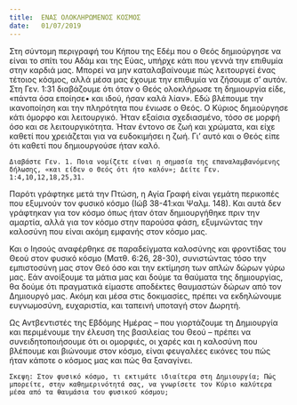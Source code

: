 ```yaml
---
title:  ΕΝΑΣ ΟΛΟΚΛΗΡΩΜΕΝΟΣ ΚΟΣΜΟΣ
date:   01/07/2019
---
```


Στη σύντομη περιγραφή του Κήπου της Εδέμ που ο Θεός δημιούργησε να είναι το σπίτι του Αδάμ και της Εύας, υπήρχε κάτι που γεννά την επιθυμία στην καρδιά μας. Μπορεί να μην καταλαβαίνουμε πώς λειτουργεί ένας τέτοιος κόσμος, αλλά μέσα μας έχουμε την επιθυμία να ζήσουμε σ’ αυτόν. Στη Γεν. 1:31 διαβάζουμε ότι όταν ο Θεός ολοκλήρωσε τη δημιουργία είδε, «πάντα όσα εποίησε• και ιδού, ήσαν καλά λίαν». Εδώ βλέπουμε την ικανοποίηση και την πληρότητα που ένιωσε ο Θεός. Ο Κύριος δημιούργησε κάτι όμορφο και λειτουργικό. Ήταν εξαίσια σχεδιασμένο, τόσο σε μορφή όσο και σε λειτουργικότητα. Ήταν έντονο σε ζωή και χρώματα, και είχε καθετί που χρειάζεται για να ευδοκιμήσει η ζωή. Γι’ αυτό και ο Θεός είπε ότι καθετί που δημιουργούσε ήταν καλό.

`Διαβάστε Γεν. 1. Ποια νομίζετε είναι η σημασία της επαναλαμβανόμενης δήλωσης, «και είδεν ο Θεός ότι ήτο καλόν»; Δείτε Γεν. 1:4,10,12,18,25,31.`

Παρότι γράφτηκε μετά την Πτώση, η Αγία Γραφή είναι γεμάτη περικοπές που εξυμνούν τον φυσικό κόσμο (Ιώβ 38-41:και Ψαλμ. 148). Και αυτά δεν γράφτηκαν για τον κόσμο όπως ήταν όταν δημιουργήθηκε πριν την αμαρτία, αλλά για τον κόσμο στην παρούσα φάση, εξυμνώντας την καλοσύνη που είναι ακόμη εμφανής στον κόσμο μας. 

Και ο Ιησούς αναφέρθηκε σε παραδείγματα καλοσύνης και φροντίδας του Θεού στον φυσικό κόσμο (Ματθ. 6:26, 28-30), συνιστώντας τόσο την εμπιστοσύνη μας στον Θεό όσο και την εκτίμηση των απλών δώρων γύρω μας. Εάν ανοίξουμε τα μάτια μας και δούμε τα θαύματα της δημιουργίας, θα δούμε ότι πραγματικά είμαστε αποδέκτες θαυμαστών δώρων από τον Δημιουργό μας. Ακόμη και μέσα στις δοκιμασίες, πρέπει να εκδηλώνουμε ευγνωμοσύνη, ευχαριστία, και ταπεινή υποταγή στον Δωρητή. 

Ως Αντβεντιστές της Εβδόμης Ημέρας – που γιορτάζουμε τη Δημιουργία και περιμένουμε την έλευση της βασιλείας του Θεού – πρέπει να συνειδητοποιήσουμε ότι οι ομορφιές, οι χαρές και η καλοσύνη που βλέπουμε και βιώνουμε στον κόσμο, είναι φευγαλέες εικόνες του πώς ήταν κάποτε ο κόσμος μας και πώς θα ξαναγίνει.

`Σκεψη: Στον φυσικό κόσμο, τι εκτιμάτε ιδιαίτερα στη Δημιουργία; Πώς μπορείτε, στην καθημερινότητά σας, να γνωρίσετε τον Κύριο καλύτερα μέσα από τα θαυμάσια του φυσικού κόσμου;`